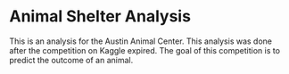 # Animal Shelter Analysis
This is an analysis for the Austin Animal Center. This analysis was done after the competition on Kaggle expired. The goal of this competition is to predict the outcome of an animal.
